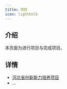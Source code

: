 ```yaml
---
title: 项目
icon: lightbulb
---
```


## 介绍

本页面为进行项目与完成项目。

## 详情

- [河北省创新能力培养项目](Intro\src\guide\foo\河北省创新能力培养项目.md)
- ...
